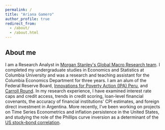 ```yaml
---
permalink: /
title: "Ariana Gamero"
author_profile: true
redirect_from: 
  - /about/
  - /about.html
---
```


## About me
I am a Research Analyst in [Morgan Stanley's Global Macro Research team](https://www.morganstanley.com/what-we-do/research). I completed my undergraduate studies in Economics and Statistics at Columbia University and was a research and teaching assistant for the Columbia Economics Department for three years. I am an alum of the Federal Reserve Board, [Innovations for Poverty Action (IPA) Peru](https://poverty-action.org/study/impact-text-based-campaign-intimate-partner-violence-during-covid-19-peru), and [Carroll Round](https://sfs.georgetown.edu/carroll-round/conference/). In my research experience, I have examined interest rate caps and credit access, trends in credit scoring, loan-level financial covenants, the accuracy of financial institutions' CPI estimates, and foreign direct investment in Argentina. More recently, I’ve been working on projects on Time Series Econometrics and inflation persistence in the United States, and studying the role of the Phillips curve inversion as a determinant of the [US stock–bond correlation](https://www.morganstanley.com/ideas/60-40-investment-portfolio-future).

